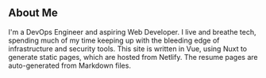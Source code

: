 ## About Me
I'm a DevOps Engineer and aspiring Web Developer. I live and breathe tech, spending much of my time keeping up with the bleeding edge of infrastructure and security tools. This site is written in Vue, using Nuxt to generate static pages, which are hosted from Netlify. The resume pages are auto-generated from Markdown files.

